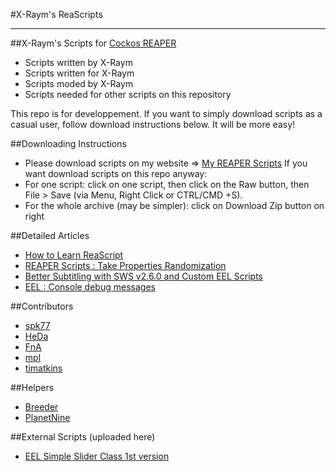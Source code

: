 #X-Raym's ReaScripts


----------


##X-Raym's Scripts for [Cockos REAPER](http://reaper.fm)
- Scripts written by X-Raym
- Scripts written for X-Raym
- Scripts moded by X-Raym
- Scripts needed for other scripts on this repository

This repo is for developpement. If you want to simply download scripts as a casual user, follow download instructions below. It will be more easy!

##Downloading Instructions
- Please download scripts on my website => [My REAPER Scripts](http://extremraym.com/en/my-reaper-scripts/)
If you want download scripts on this repo anyway:
- For one script: click on one script, then click on the Raw button, then File > Save (via Menu, Right Click or CTRL/CMD +S).
- For the whole archive (may be simpler): click on Download Zip button on right

##Detailed Articles
 - [How to Learn ReaScript](http://extremraym.com/en/learn-reascript-reaper/)
 - [REAPER Scripts : Take Properties Randomization](http://extremraym.com/reaper-randomisation-takes/)
 - [Better Subtitling with SWS v2.6.0 and Custom EEL Scripts](http://extremraym.com/subtitling-sws-2-6-0-scripts/)
 - [EEL : Console debug messages](http://forum.cockos.com/showthread.php?t=153452)

##Contributors
- [spk77](http://forum.cockos.com/member.php?u=49553)
- [HeDa](http://forum.cockos.com/member.php?u=47822)
- [FnA](http://forum.cockos.com/member.php?u=47920)
- [mpl](http://forum.cockos.com/member.php?u=70694)
- [timatkins](http://www.iamtimatkins.com)

##Helpers
- [Breeder](http://forum.cockos.com/member.php?u=27094)
- [PlanetNine](http://forum.cockos.com/member.php?u=6549)

##External Scripts (uploaded here)
- [EEL Simple Slider Class 1st version](http://forum.cockos.com/showthread.php?p=1435963)
